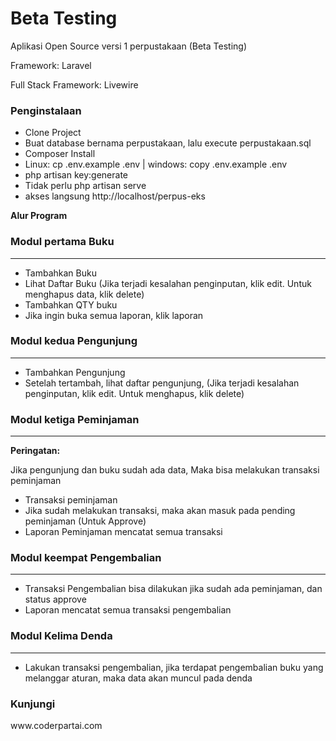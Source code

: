 <h1>Beta Testing</h1>

Aplikasi Open Source versi 1 perpustakaan (Beta Testing)

Framework: Laravel

Full Stack Framework: Livewire

<h3>Penginstalaan</h3>

<ul>
    <li>Clone Project</li>
    <li>Buat database bernama perpustakaan, lalu execute perpustakaan.sql</li>
    <li>Composer Install</li>
    <li>Linux: cp .env.example .env | windows: copy .env.example .env </li>
    <li>php artisan key:generate</li>
    <li>Tidak perlu php artisan serve</li>
    <li>akses langsung http://localhost/perpus-eks</li>
</ul>

<p style="center"><b>Alur Program</b></p>

<h3>Modul pertama Buku</h3>
<hr>
<ul>
    <li>Tambahkan Buku</li>
    <li>Lihat Daftar Buku (Jika terjadi kesalahan penginputan, klik edit. Untuk menghapus data, klik delete)</li>
    <li>Tambahkan QTY buku</li>
    <li>Jika ingin buka semua laporan, klik laporan</li>
</ul>

<h3>Modul kedua Pengunjung</h3>
<hr>
<ul>
    <li>Tambahkan Pengunjung</li>
    <li>Setelah tertambah, lihat daftar pengunjung, (Jika terjadi kesalahan penginputan, klik edit. Untuk menghapus, klik delete)</li>
</ul>

<h3>Modul ketiga Peminjaman</h3>
<hr>
<p><b>Peringatan:</b></p>
<p>Jika pengunjung dan buku sudah ada data, Maka bisa melakukan transaksi peminjaman</p>
    <ul>
        <li>Transaksi peminjaman</li>
        <li>Jika sudah melakukan transaksi, maka akan masuk pada pending peminjaman (Untuk Approve)</li>
        <li>Laporan Peminjaman mencatat semua transaksi</li>
    </ul>
    
<h3>Modul keempat Pengembalian</h3>
<hr>
 <ul>
   <li>Transaksi Pengembalian bisa dilakukan jika sudah ada peminjaman, dan status approve</li>
   <li>Laporan mencatat semua transaksi pengembalian</li>
 </ul>
    
<h3>Modul Kelima Denda</h3>
<hr>
    <ul>
        <li>Lakukan transaksi pengembalian, jika terdapat pengembalian buku yang melanggar aturan, maka data akan muncul pada denda</li>
    </ul>


<h3 style="text-center">Kunjungi</h3>

<p style="text-center">www.coderpartai.com</h3>
